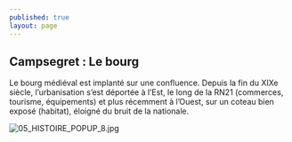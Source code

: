 ```yaml
---
published: true
layout: page
---
```


## Campsegret : Le bourg

Le bourg médiéval est implanté sur une confluence. Depuis la fin du XIXe siècle, l’urbanisation s’est déportée à l’Est, le long de la RN21 (commerces, tourisme, équipements) et plus récemment à l’Ouest, sur un coteau bien exposé (habitat), éloigné du bruit de la nationale.

![05_HISTOIRE_POPUP_8.jpg]({{site.baseurl}}/data/images/5/histoire/05_HISTOIRE_POPUP_8.jpg)